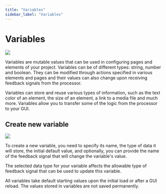 ```yaml
---
title: "Variables"
sidebar_label: "Variables"
---
```


#  Variables 


![](/img/101351544.png)

Variables are mutable values that can be used in configuring pages and
elements of your project. Variables can be of different types: string,
number and boolean. They can be modified through actions specified in
various elements and pages and their values can also change upon
receiving feedback signals from the processor.

Variables can store and reuse various types of information, such as the
text color of an element, the size of an element, a link to a media file
and much more. Variables allow you to transfer some of the logic from
the processor to your GUI.

## Create new variable

![](/img/101351545.png)

To create a new variable, you need to specify its name, the type of data
it will store, the initial default value, and optionally, you can
provide the name of the feedback signal that will change the variable's
value.

The selected data type for your variable affects the allowable type of
feedback signal that can be used to update this variable.

All variables take default starting values upon the initial load or
after a GUI reload. The values stored in variables are not saved
permanently.
